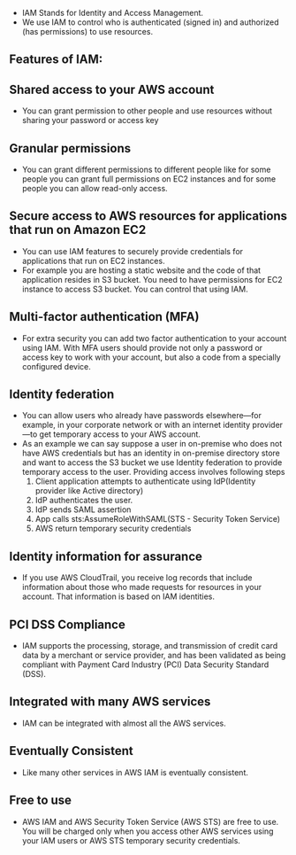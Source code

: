 * IAM Stands for Identity and Access Management.
* We use IAM to control who is authenticated (signed in) and authorized
(has permissions) to use resources.
## Features of IAM:
## Shared access to your AWS account
  * You can grant permission to other people and use resources without sharing your password or access key  
##  Granular permissions
  * You can grant different permissions to different people like for some people you can grant full permissions on EC2 instances and for some people you can allow read-only access.
## Secure access to AWS resources for applications that run on Amazon EC2
  * You can use IAM features to securely provide credentials for applications that run on EC2 instances.
  * For example you are hosting a static website and the code of that application resides in S3 bucket. You need to have permissions for EC2 instance to access S3 bucket. You can control that using IAM.
## Multi-factor authentication (MFA)
  * For extra security you can add two factor authentication to your account using IAM. With MFA users should provide not only a password or access key to work with your
  account, but also a code from a specially configured device.
## Identity federation
  * You can allow users who already have passwords elsewhere—for example, in your corporate
network or with an internet identity provider—to get temporary access to your AWS account.
  * As an example we can say suppose a user in on-premise who does not have AWS credentials but has an identity in on-premise directory store and want to access the S3 bucket we use Identity federation to provide temporary access to the user. Providing access involves following steps
    1. Client application attempts to authenticate using IdP(Identity provider like Active directory)
    2. IdP authenticates the user.
    3. IdP sends SAML assertion
    4. App calls sts:AssumeRoleWithSAML(STS - Security Token Service)
    5. AWS return temporary security credentials
## Identity information for assurance
  * If you use AWS CloudTrail, you receive log records that include information about those who made requests for resources in your account. That information is based on IAM identities.
## PCI DSS Compliance
  * IAM supports the processing, storage, and transmission of credit card data by a merchant or service provider, and has been validated as being compliant with Payment Card Industry (PCI) Data Security Standard (DSS).
## Integrated with many AWS services
  * IAM can be integrated with almost all the AWS services.
##  Eventually Consistent
  * Like many other services in AWS IAM is eventually consistent.
## Free to use
  * AWS IAM and AWS Security Token Service (AWS STS) are free to use. You will be charged only when you access other AWS services using your IAM users or AWS STS temporary security credentials.